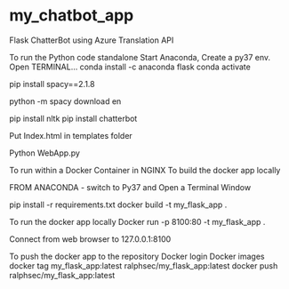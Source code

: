 # my_chatbot_app
Flask ChatterBot using Azure Translation API

To run the Python code standalone
Start Anaconda, Create a py37 env.
Open TERMINAL…
conda install -c anaconda flask
conda activate <py37-env-name>

pip install spacy==2.1.8
  
python -m spacy download en

pip install nltk
pip install chatterbot

Put Index.html in templates folder
  
Python WebApp.py

To run within a Docker Container in NGINX
To build the docker app locally
  
FROM ANACONDA - switch to Py37 and Open a Terminal Window

pip install -r requirements.txt
docker build -t my_flask_app .

To run the docker app locally
Docker run -p 8100:80 -t my_flask_app .

Connect from web browser to 127.0.0.1:8100

To push the docker app to the repository
Docker login
Docker images
docker tag my_flask_app:latest ralphsec/my_flask_app:latest
docker push ralphsec/my_flask_app:latest
  
 
